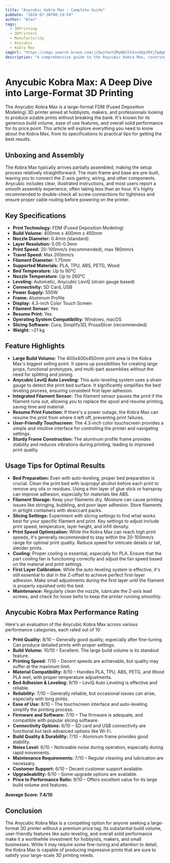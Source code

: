 ```yaml
---
title: "Anycubic Kobra Max - Complete Guide"
pubDate: "2020-07-30T08:19:54"
author: "Alex"
tags:
  - 3DPrinting
  - 3DPrinters
  - Manufacturing
  - Anycubic
  - Kobra Max
imgUrl: "https://imgs.search.brave.com/jcDwjFenYZMyNbCCkSnnbKp30XjTpAgEMYD0f1ebSSk/rs:fit:860:0:0:0/g:ce/aHR0cHM6Ly93d3cu/aWdvM2QuY29tL21l/ZGlhL2ltYWdlL3By/b2R1Y3QvMTc2NjEv/bGcvYW55Y3ViaWMt/a29icmEtMi1tYXgt/M2QtZHJ1Y2tlci5q/cGc"
description: "A comprehensive guide to the Anycubic Kobra Max, covering specifications, usage tips, and comparisons with similar products."
---
```


# Anycubic Kobra Max: A Deep Dive into Large-Format 3D Printing

The Anycubic Kobra Max is a large-format FDM (Fused Deposition Modeling) 3D printer aimed at hobbyists, makers, and professionals looking to produce sizable prints without breaking the bank. It's known for its generous build volume, ease of use features, and overall solid performance for its price point. This article will explore everything you need to know about the Kobra Max, from its specifications to practical tips for getting the best results.

## Unboxing and Assembly

The Kobra Max typically arrives partially assembled, making the setup process relatively straightforward. The main frame and base are pre-built, leaving you to connect the Z-axis gantry, wiring, and other components. Anycubic includes clear, illustrated instructions, and most users report a smooth assembly experience, often taking less than an hour. It's highly recommended to double-check all screw connections for tightness and ensure proper cable routing before powering on the printer.

## Key Specifications

*   **Print Technology:** FDM (Fused Deposition Modeling)
*   **Build Volume:** 400mm x 400mm x 450mm
*   **Nozzle Diameter:** 0.4mm (standard)
*   **Layer Resolution:** 0.05-0.3mm
*   **Print Speed:** 20-100mm/s (recommended), max 180mm/s
*   **Travel Speed:**  Max 200mm/s
*   **Filament Diameter:** 1.75mm
*   **Supported Materials:** PLA, TPU, ABS, PETG, Wood
*   **Bed Temperature:** Up to 90°C
*   **Nozzle Temperature:** Up to 260°C
*   **Leveling:** Automatic, Anycubic LeviQ (strain gauge based)
*   **Connectivity:** SD Card, USB
*   **Power Supply:** 550W
*   **Frame:** Aluminum Profile
*   **Display:** 4.3-inch Color Touch Screen
*   **Filament Sensor:** Yes
*   **Resume Print:** Yes
*   **Operating System Compatibility:** Windows, macOS
*   **Slicing Software:** Cura, Simplify3D, PrusaSlicer (recommended)
*   **Weight:** ~21 kg

## Feature Highlights

*   **Large Build Volume:** The 400x400x450mm print area is the Kobra Max's biggest selling point. It opens up possibilities for creating large props, functional prototypes, and multi-part assemblies without the need for splitting and joining.
*   **Anycubic LeviQ Auto Leveling:** This auto-leveling system uses a strain gauge to detect the print bed surface. It significantly simplifies the bed leveling process, ensuring consistent first layer adhesion.
*   **Integrated Filament Sensor:** The filament sensor pauses the print if the filament runs out, allowing you to replace the spool and resume printing, saving time and material.
*   **Resume Print Function:** If there's a power outage, the Kobra Max can resume the print from where it left off, preventing print failures.
*   **User-Friendly Touchscreen:** The 4.3-inch color touchscreen provides a simple and intuitive interface for controlling the printer and navigating settings.
*   **Sturdy Frame Construction:** The aluminum profile frame provides stability and reduces vibrations during printing, leading to improved print quality.

## Usage Tips for Optimal Results

*   **Bed Preparation:** Even with auto-leveling, proper bed preparation is crucial. Clean the print bed with isopropyl alcohol before each print to remove any oils or residues. Using a thin layer of glue stick or hairspray can improve adhesion, especially for materials like ABS.
*   **Filament Storage:** Keep your filaments dry. Moisture can cause printing issues like stringing, bubbling, and poor layer adhesion. Store filaments in airtight containers with desiccant packs.
*   **Slicing Settings:** Experiment with slicing settings to find what works best for your specific filament and print. Key settings to adjust include print speed, temperature, layer height, and infill density.
*   **Print Speed Optimization:** While the Kobra Max can reach high print speeds, it's generally recommended to stay within the 20-100mm/s range for optimal print quality. Reduce speed for intricate details or tall, slender prints.
*   **Cooling:** Proper cooling is essential, especially for PLA. Ensure that the part cooling fan is functioning correctly and adjust the fan speed based on the material and print settings.
*   **First Layer Calibration:** While the auto-leveling system is effective, it's still essential to dial in the Z-offset to achieve perfect first-layer adhesion. Make small adjustments during the first layer until the filament is properly squished onto the bed.
*   **Maintenance:** Regularly clean the nozzle, lubricate the Z-axis lead screws, and check for loose belts to keep the printer running smoothly.

## Anycubic Kobra Max Performance Rating

Here's an evaluation of the Anycubic Kobra Max across various performance categories, each rated out of 10:

*   **Print Quality:** 8/10 – Generally good quality, especially after fine-tuning. Can produce detailed prints with proper settings.
*   **Build Volume:** 10/10 – Excellent. The large build volume is its standout feature.
*   **Printing Speed:** 7/10 – Decent speeds are achievable, but quality may suffer at the maximum limit.
*   **Material Compatibility:** 8/10 – Handles PLA, TPU, ABS, PETG, and Wood PLA well, with proper temperature adjustments.
*   **Bed Adhesion & Leveling:** 9/10 – LeviQ Auto Leveling is effective and reliable.
*   **Reliability:** 7/10 – Generally reliable, but occasional issues can arise, especially with long prints.
*   **Ease of Use:** 8/10 – The touchscreen interface and auto-leveling simplify the printing process.
*   **Firmware and Software:** 7/10 – The firmware is adequate, and compatible with popular slicing software.
*   **Connectivity Options:** 6/10 – SD card and USB connectivity are functional but lack advanced options like Wi-Fi.
*   **Build Quality & Durability:** 7/10 – Aluminum frame provides good stability.
*   **Noise Level:** 6/10 – Noticeable noise during operation, especially during rapid movements.
*   **Maintenance Requirements:** 7/10 – Regular cleaning and lubrication are necessary.
*   **Customer Support:** 6/10 – Decent customer support available.
*   **Upgradeability:** 6/10 – Some upgrade options are available.
*   **Price to Performance Ratio:** 9/10 – Offers excellent value for its large build volume and features.

**Average Score: 7.4/10**

## Conclusion

The Anycubic Kobra Max is a compelling option for anyone seeking a large-format 3D printer without a premium price tag. Its substantial build volume, user-friendly features like auto-leveling, and overall solid performance make it a worthwhile investment for hobbyists, makers, and small businesses. While it may require some fine-tuning and attention to detail, the Kobra Max is capable of producing impressive prints that are sure to satisfy your large-scale 3D printing needs.
